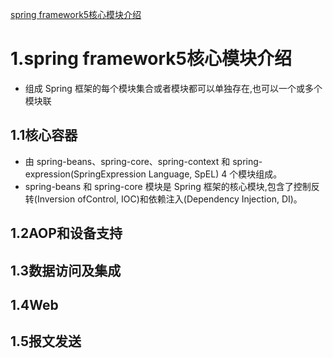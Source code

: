 [spring framework5核心模块介绍](https://docs.spring.io/)

# 1.spring framework5核心模块介绍

- 组成 Spring 框架的每个模块集合或者模块都可以单独存在,也可以一个或多个模块联

## 1.1核心容器

- 由 spring-beans、spring-core、spring-context 和 spring-expression(SpringExpression Language, SpEL) 4 个模块组成。
- spring-beans 和 spring-core 模块是 Spring 框架的核心模块,包含了控制反转(Inversion ofControl, IOC)和依赖注入(Dependency Injection, DI)。

## 1.2AOP和设备支持

## 1.3数据访问及集成

## 1.4Web

## 1.5报文发送